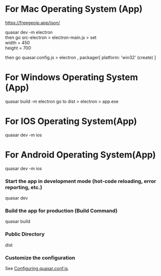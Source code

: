 # For Mac Operating System (App)
https://freegeoip.app/json/

quasar dev -m electron <br>
then go src-electron > electron-main.js > set <br>
width = 450 <br>
height = 700

then go quasar.config.js > electron , packager[
platform: 'win32' (create)
]

# For Windows Operating System (App)
quasar build -m electron
go to dist > electron > app.exe

# For IOS Operating System(App)
quasar dev -m ios

# For Android Operating System(App)
quasar dev -m ios




### Start the app in development mode (hot-code reloading, error reporting, etc.)
quasar dev

### Build the app for production (Build Command)
quasar build

### Public Directory
dist

### Customize the configuration

See [Configuring quasar.conf.js](https://quasar.dev/quasar-cli/quasar-conf-js).

